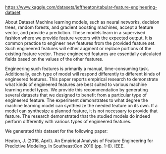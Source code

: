 https://www.kaggle.com/datasets/jeffheaton/tabular-feature-engineering-dataset

About Dataset
Machine learning models, such as neural networks, decision trees, random forests, and gradient boosting machines, accept a feature vector, and provide a prediction. These models learn in a supervised fashion where we provide feature vectors with the expected output. It is common practice to engineer new features from the provided feature set. Such engineered features will either augment or replace portions of the existing feature vector. These engineered features are essentially calculated fields based on the values of the other features.

Engineering such features is primarily a manual, time-consuming task. Additionally, each type of model will respond differently to different kinds of engineered features. This paper reports empirical research to demonstrate what kinds of engineered features are best suited to various machine learning model types. We provide this recommendation by generating several datasets that we designed to benefit from a particular type of engineered feature. The experiment demonstrates to what degree the machine learning model can synthesize the needed feature on its own. If a model can synthesize a planned feature, it is not necessary to provide that feature. The research demonstrated that the studied models do indeed perform differently with various types of engineered features.

We generated this dataset for the following paper:

Heaton, J. (2016, April). An Empirical Analysis of Feature Engineering for Predictive Modeling. In SoutheastCon 2016 (pp. 1-6). IEEE.